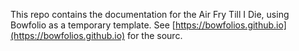 This repo contains the documentation for the Air Fry Till I Die, using Bowfolio as a temporary template. See [https://bowfolios.github.io](https://bowfolios.github.io) for the sourc.
